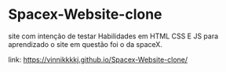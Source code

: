 # Spacex-Website-clone

site com intenção de testar Habilidades em HTML CSS E JS para aprendizado o site em questão foi o da spaceX.

link: https://vinnikkkkj.github.io/Spacex-Website-clone/
